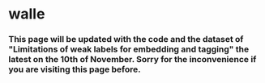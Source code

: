 # walle

### This page will be updated with the code and the dataset of "Limitations of weak labels for embedding and tagging" the latest on the 10th of November. Sorry for the inconvenience if you are visiting this page before.
